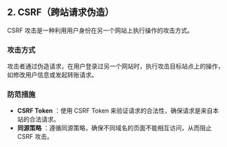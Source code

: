 ## 2. CSRF（跨站请求伪造）

CSRF 攻击是一种利用用户身份在另一个网站上执行操作的攻击方式。

### 攻击方式

攻击者通过伪造请求，在用户登录过另一个网站时，执行攻击目标站点上的操作，如修改用户信息或发起转账请求。

### 防范措施

- **CSRF Token** ：使用 CSRF Token 来验证请求的合法性，确保请求是来自本站的合法请求。
- **同源策略** ：遵循同源策略，确保不同域名的页面不能相互访问，从而阻止 CSRF 攻击。